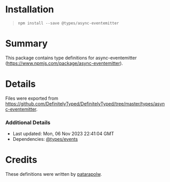 # Installation
> `npm install --save @types/async-eventemitter`

# Summary
This package contains type definitions for async-eventemitter (https://www.npmjs.com/package/async-eventemitter).

# Details
Files were exported from https://github.com/DefinitelyTyped/DefinitelyTyped/tree/master/types/async-eventemitter.

### Additional Details
 * Last updated: Mon, 06 Nov 2023 22:41:04 GMT
 * Dependencies: [@types/events](https://npmjs.com/package/@types/events)

# Credits
These definitions were written by [patarapolw](https://github.com/patarapolw).
